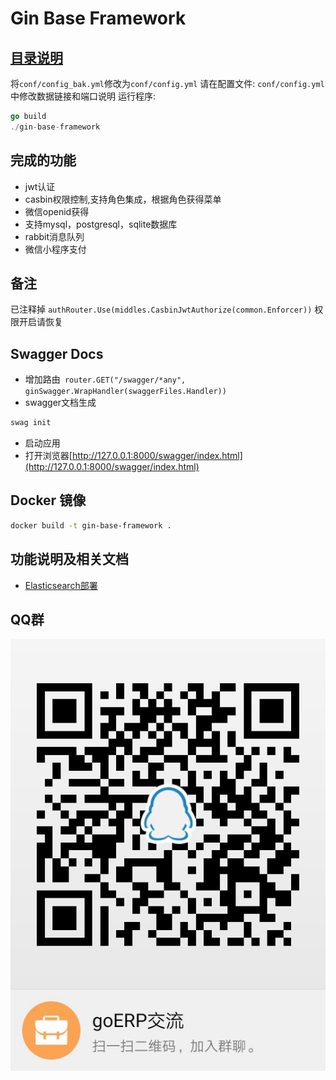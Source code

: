 # Gin Base Framework

## [目录说明](tree.md) 

将`conf/config_bak.yml`修改为`conf/config.yml`
请在配置文件: `conf/config.yml`中修改数据链接和端口说明
运行程序:
```go
go build
./gin-base-framework
```
## 完成的功能
* jwt认证
* casbin权限控制,支持角色集成，根据角色获得菜单
* 微信openid获得
* 支持mysql，postgresql，sqlite数据库
* rabbit消息队列
* 微信小程序支付

## 备注
已注释掉 `authRouter.Use(middles.CasbinJwtAuthorize(common.Enforcer))`
权限开启请恢复

## Swagger Docs
* 增加路由`	router.GET("/swagger/*any", ginSwagger.WrapHandler(swaggerFiles.Handler))`
* swagger文档生成
```sh
swag init
```
* 启动应用
* 打开浏览器[http://127.0.0.1:8000/swagger/index.html](http://127.0.0.1:8000/swagger/index.html)

## Docker 镜像
```sh 
docker build -t gin-base-framework .
```
## 功能说明及相关文档
- [Elasticsearch部署](elasticsearch.md)
## QQ群
![](QQ20180913-0.jpg)